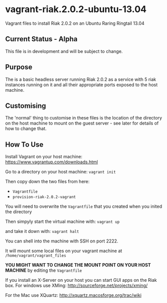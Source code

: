 vagrant-riak.2.0.2-ubuntu-13.04
===============================

Vagrant files to install Riak 2.0.2 on an Ubuntu Raring Ringtail 13.04

Current Status - Alpha
----------------------

This file is in development and will be subject to change.

Purpose
-------

The is a basic headless server running Riak 2.0.2 as a service with 5 riak instances running on it and all their appropriate ports exposed to the host machine.

Customising
-----------

The 'normal' thing to customise in these files is the location of the directory on the host machine to mount on the guest server - see later for details of how to change that.

How To Use
----------

Install Vagrant on your host machine:
https://www.vagrantup.com/downloads.html

Go to a directory on your host machine:
``vagrant init``

Then copy down the two files from here:
* ``Vagrantfile``
* ``provision-riak-2.0.2-vagrant``

You will need to overwrite the ``Vagrantfile`` that you created when you inited the directory

Then simpyly start the virtual machine with:
``vagrant up``

and take it down with:
``vagrant halt``

You can shell into the machine with SSH on port 2222.

It will mount some local files on your vagrant machine at ``/home/vagrant/vagrant_files``

**YOU MIGHT WANT TO CHANGE THE MOUNT POINT ON YOUR HOST MACHINE** by editing the ``Vagrantfile``

If you install an X-Server on your host you can start GUI apps on the Riak box. For windows use XMing:
http://sourceforge.net/projects/xming/

For the Mac use XQuartz:
http://xquartz.macosforge.org/trac/wiki


